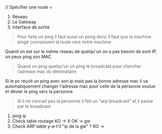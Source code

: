 // Spécifier une route = 

 1. Réseau 
 2. Le Gateway 
 3. Interface de sortie

> Pour faire un ping il faut aussi un pong donc il faut que la machine pingé connaissent la route vers notre machine

Quand on est sur le même réseau de quelqu'un on a pas besoin de sont IP, on peux ping son MAC

> Quand on ping quelqu'un on ping le broadcast pour chercher l’adresse mac du destinataire

Si le pc reçoit un ping avec son ip mais pas la bonne adresse mac il va automatiquement changer l'adresse mac pour celle de la personne voulue et dévier le ping vers la personne

> Si il ne connait pas la personne il fait un "arp broadcast" et il passe par le broadcast

 1. ping ip
 2. Check table routage
		KO -> X
		OK -> gw
3. Check ARP table
		y-a-t'il "ip de la gw" ?
				KO -> 

<!--stackedit_data:
eyJoaXN0b3J5IjpbNDgxMTkyMDMzLDQ0NDk2NTEzNywtNTE2Mj
A0MTgsMTgzMjE4NDY1XX0=
-->